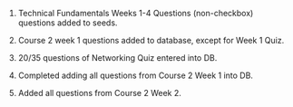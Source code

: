 1. Technical Fundamentals Weeks 1-4 Questions (non-checkbox) questions added to seeds.

2. Course 2 week 1 questions added to database, except for Week 1 Quiz.

3. 20/35 questions of Networking Quiz entered into DB.

4. Completed adding all questions from Course 2 Week 1 into DB.

5. Added all questions from Course 2 Week 2.

